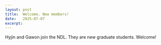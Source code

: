 ```yaml
---
layout: post
title:  Welcome. New members!
date:   2025-07-07
excerpt:
---
```

Hyjin and Gawon join the NDL. They are new graduate students. Welcome!
